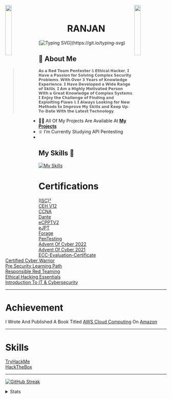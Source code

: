 <img align="left" src="https://user-images.githubusercontent.com/65187002/144930161-2f783401-8d27-4fdf-a2f7-cc0ba32f1f1f.gif" width="20%" style="display:inline;"><img align="right" src="https://user-images.githubusercontent.com/65187002/144930161-2f783401-8d27-4fdf-a2f7-cc0ba32f1f1f.gif" width="20%" style="display:inline;">
<br>

<h1 align="center"><img src="https://raw.githubusercontent.com/MartinHeinz/MartinHeinz/master/wave.gif" width="1px">RANJAN</h1>

[![Typing SVG](https://readme-typing-svg.herokuapp.com?font=Goblin+One&color=00FF00&width=600&lines=Certified+Ethical+Hacker;Professional+Penetration+Tester;Red+Teaming;)](https://git.io/typing-svg)

 
 
 
 ## 🤵‍ About Me




> <sup> 𝗔𝘀 𝗮 𝗥𝗲𝗱 𝗧𝗲𝗮𝗺 𝗣𝗲𝗻𝘁𝗲𝘀𝘁𝗲𝗿 & 𝗘𝘁𝗵𝗶𝗰𝗮𝗹 𝗛𝗮𝗰𝗸𝗲𝗿, 𝗜 𝗛𝗮𝘃𝗲 𝗮 𝗣𝗮𝘀𝘀𝗶𝗼𝗻 𝗳𝗼𝗿 𝗦𝗼𝗹𝘃𝗶𝗻𝗴 𝗖𝗼𝗺𝗽𝗹𝗲𝘅 𝗦𝗲𝗰𝘂𝗿𝗶𝘁𝘆 𝗣𝗿𝗼𝗯𝗹𝗲𝗺𝘀. 𝗪𝗶𝘁𝗵 𝗢𝘃𝗲𝗿 𝟯 𝗬𝗲𝗮𝗿𝘀 𝗼𝗳 𝗞𝗻𝗼𝘄𝗹𝗲𝗱𝗴𝗲 𝗘𝘅𝗽𝗲𝗿𝗶𝗲𝗻𝗰𝗲. 𝗜 𝗛𝗮𝘃𝗲 𝗗𝗲𝘃𝗲𝗹𝗼𝗽𝗲𝗱 𝗮 𝗪𝗶𝗱𝗲
> 𝗥𝗮𝗻𝗴𝗲 𝗼𝗳 𝗦𝗸𝗶𝗹𝗹𝘀. 𝗜 𝗔𝗺 𝗮 𝗛𝗶𝗴𝗵𝗹𝘆 𝗠𝗼𝘁𝗶𝘃𝗮𝘁𝗲𝗱 𝗣𝗲𝗿𝘀𝗼𝗻 𝗪𝗶𝘁𝗵 𝗮 𝗚𝗿𝗲𝗮𝘁 𝗞𝗻𝗼𝘄𝗹𝗲𝗱𝗴𝗲 𝗼𝗳 𝗖𝗼𝗺𝗽𝗹𝗲𝘅 𝗦𝘆𝘀𝘁𝗲𝗺𝘀. 𝗜 𝗘𝗻𝗷𝗼𝘆 𝘁𝗵𝗲 𝗖𝗵𝗮𝗹𝗹𝗲𝗻𝗴𝗲 𝗼𝗳 𝗙𝗶𝗻𝗱𝗶𝗻𝗴 𝗮𝗻𝗱 𝗘𝘅𝗽𝗹𝗼𝗶𝘁𝗶𝗻𝗴 𝗙𝗹𝗮𝘄𝘀 & 𝗜 𝗔𝗹𝘄𝗮𝘆𝘀 𝗟𝗼𝗼𝗸𝗶𝗻𝗴 𝗳𝗼𝗿
> 𝗡𝗲𝘄 𝗠𝗲𝘁𝗵𝗼𝗱𝘀 𝘁𝗼 𝗜𝗺𝗽𝗿𝗼𝘃𝗲 𝗠𝘆 𝗦𝗸𝗶𝗹𝗹𝘀 𝗮𝗻𝗱 𝗞𝗲𝗲𝗽 𝗨𝗽-𝗧𝗼-𝗗𝗮𝘁𝗲 𝗪𝗶𝘁𝗵 𝘁𝗵𝗲 𝗟𝗮𝘁𝗲𝘀𝘁 𝗧𝗲𝗰𝗵𝗻𝗼𝗹𝗼𝗴𝘆.
 

- 👨‍💻 All Of My Projects Are Available At **[My Projects](https://github.com/kabir0104k?tab=repositories)**
- ♕ I’m Currently Studying API Pentesting
- 



## My Skills 🚀

[![My Skills](https://skillicons.dev/icons?i=html,css,js,php,python,linux,aws,azure,gcp,git,github,powershell,bash,postman,docker&perline=15)](https://skillicons.dev)


# Certifications

[(ISC)²](https://www.credly.com/badges/51593902-114b-450f-bcba-2d22921d5eb7)</br>
[CEH V12](https://certsgithub.s3.amazonaws.com/Achievment/CEH+V12.pdf)</br>
[CCNA](https://certsgithub.s3.amazonaws.com/Achievment/Cisco+CCNA+Security_Certificate+of+Achievement.pdf)</br>
[Dante](https://certsgithub.s3.amazonaws.com/Achievment/Dante-certificate.pdf)</br>
[eCPPTV2](https://certsgithub.s3.amazonaws.com/Achievment/eCPPTV2.pdf)</br>
[eJPT](https://certsgithub.s3.amazonaws.com/Achievment/eJPT.pdf)</br>
[Forage](https://certsgithub.s3.amazonaws.com/Achievment/Forage.pdf)</br>
[PenTesting](https://certsgithub.s3.amazonaws.com/Achievment/Pen+Testing_Certificate+of+Achievement.pdf)</br>
[Advent Of Cyber 2022](https://tryhackme-certificates.s3-eu-west-1.amazonaws.com/THM-UTNOERKM3F.png)</br>
[Advent Of Cyber 2021](https://tryhackme-certificates.s3-eu-west-1.amazonaws.com/THM-RWPPM07YN3.png)</br>
[ECC-Evaluation-Certificate](https://certsgithub.s3.amazonaws.com/Achievment/ECC-Evaluation-Certificate.pdf)</br>
[Certified Cyber Warrior](https://certsgithub.s3.amazonaws.com/Achievment/CERTIFIED+CYBER+WARRIOR.pdf)</br>
[Pre Security Learning Path](https://tryhackme-certificates.s3-eu-west-1.amazonaws.com/THM-WYIRIJQMQB.png)</br>
[Responsible Red Teaming](https://certsgithub.s3.amazonaws.com/Achievment/certificate-of-completion-for-responsible-red-teaming.pdf)</br>
[Ethical Hacking Essentials](https://certsgithub.s3.amazonaws.com/Achievment/EHE.pdf)</br>
[Introduction To IT & Cybersecurity](https://certsgithub.s3.amazonaws.com/Achievment/cybrary-cert-introduction-to-it-and-cybersecurity.pdf)</br>

--------

# Achievement

I Wrote And Published A Book Titled [AWS Cloud Computing](https://www.amazon.in/AWS-Cloud-Computing-Ranjan-Kumar-ebook/dp/B0CBTCKSKR/ref=sr_1_5?keywords=aws+cloud+computing&qid=1690436456&sprefix=AWS+clo%2Caps%2C327&sr=8-5) On [Amazon](https://www.amazon.in/AWS-Cloud-Computing-Ranjan-Kumar-ebook/dp/B0CBTCKSKR/ref=sr_1_5?keywords=aws+cloud+computing&qid=1690436456&sprefix=AWS+clo%2Caps%2C327&sr=8-5)

--------

# Skills
[TryHackMe](https://tryhackme.com/p/Kabir0704)</br>
[HackTheBox](https://app.hackthebox.com/profile/overview/Kabir0704)

--------

[![GitHub Streak](https://streak-stats.demolab.com?user=kabir0104k&theme=hacker&date_format=j%20M%5B%20Y%5D&card_width=400)](https://git.io/streak-stats)

<details>
<summary>Stats</summary> 
</p>
<a href="https://github.com/kabir0104k/awesome-github-profile-readme/stargazers"><img src="https://img.shields.io/github/stars/kabir0104k/awesome-github-profile-readme" alt="Stars Badge"/></a>
<a href="https://github.com/kabir0104k/awesome-github-profile-readme/network/members"><img src="https://img.shields.io/github/forks/kabir0104k/awesome-github-profile-readme" alt="Forks Badge"/></a>
<a href="https://github.com/kabir0104k/awesome-github-profile-readme/pulls"><img src="https://img.shields.io/github/issues-pr/kabir0104k/awesome-github-profile-readme" alt="Pull Requests Badge"/></a>
<a href="https://github.com/kabir0104k/awesome-github-profile-readme/issues"><img src="https://img.shields.io/github/issues/kabir0104k/awesome-github-profile-readme" alt="Issues Badge"/></a>
<a href="https://github.com/kabir0104k/awesome-github-profile-readme/graphs/contributors"><img alt="GitHub contributors" src="https://img.shields.io/github/contributors/kabir0104k/awesome-github-profile-readme?color=2b9348"></a>
<a href="https://github.com/kabir0104k/awesome-github-profile-readme/blob/master/LICENSE"><img src="https://img.shields.io/github/license/kabir0104k/awesome-github-profile-readme?color=2b9348" alt="License Badge"/></a>

[![GitHub WidgetBox](https://github-widgetbox.vercel.app/api/profile?username=kabir0104k&data=followers,repositories,stars,commits&theme=carbon)](https://github.com/kabir0104k/github-widgetbox)



![Visitor Count](https://profile-counter.glitch.me/brunnerlivio/count.svg)

### Buy Me A Coffee 
<a href="https://www.buymeacoffee.com/kabir0704" target="_blank"><img src="https://cdn.buymeacoffee.com/buttons/v2/default-red.png" alt="Buy Me A Coffee" width="150" ></a>

<p align="left">
        <img src="https://raw.githubusercontent.com/bornmay/bornmay/Update/svg/Bottom.svg" alt="Github Stats" />
</p>

</details>
